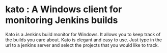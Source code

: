 # kato : A Windows client for monitoring Jenkins builds

Kato is a Jenkins build monitor for Windows. It allows you to keep track of the builds you care about.
Kato is elegant and easy to use. Just type in the url to a jenkins server and select the projects that you would like to track.
